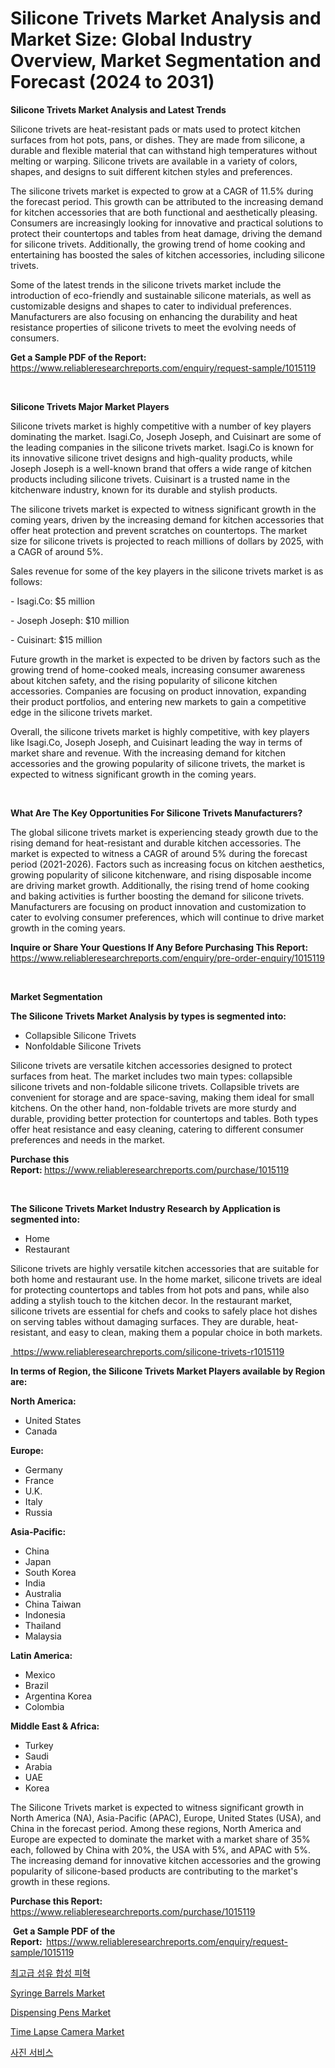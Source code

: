 <p><h1>Silicone Trivets Market Analysis and Market Size: Global Industry Overview, Market Segmentation and Forecast (2024 to 2031)</h1></p><p><strong>Silicone Trivets Market Analysis and Latest Trends</strong></p>
<p><p>Silicone trivets are heat-resistant pads or mats used to protect kitchen surfaces from hot pots, pans, or dishes. They are made from silicone, a durable and flexible material that can withstand high temperatures without melting or warping. Silicone trivets are available in a variety of colors, shapes, and designs to suit different kitchen styles and preferences.</p><p>The silicone trivets market is expected to grow at a CAGR of 11.5% during the forecast period. This growth can be attributed to the increasing demand for kitchen accessories that are both functional and aesthetically pleasing. Consumers are increasingly looking for innovative and practical solutions to protect their countertops and tables from heat damage, driving the demand for silicone trivets. Additionally, the growing trend of home cooking and entertaining has boosted the sales of kitchen accessories, including silicone trivets.</p><p>Some of the latest trends in the silicone trivets market include the introduction of eco-friendly and sustainable silicone materials, as well as customizable designs and shapes to cater to individual preferences. Manufacturers are also focusing on enhancing the durability and heat resistance properties of silicone trivets to meet the evolving needs of consumers.</p></p>
<p><strong>Get a Sample PDF of the Report:&nbsp;</strong> <a href="https://www.reliableresearchreports.com/enquiry/request-sample/1015119">https://www.reliableresearchreports.com/enquiry/request-sample/1015119</a></p>
<p>&nbsp;</p>
<p><strong>Silicone Trivets Major Market Players</strong></p>
<p><p>Silicone trivets market is highly competitive with a number of key players dominating the market. Isagi.Co, Joseph Joseph, and Cuisinart are some of the leading companies in the silicone trivets market. Isagi.Co is known for its innovative silicone trivet designs and high-quality products, while Joseph Joseph is a well-known brand that offers a wide range of kitchen products including silicone trivets. Cuisinart is a trusted name in the kitchenware industry, known for its durable and stylish products.</p><p>The silicone trivets market is expected to witness significant growth in the coming years, driven by the increasing demand for kitchen accessories that offer heat protection and prevent scratches on countertops. The market size for silicone trivets is projected to reach millions of dollars by 2025, with a CAGR of around 5%.</p><p>Sales revenue for some of the key players in the silicone trivets market is as follows:</p><p>- Isagi.Co: $5 million</p><p>- Joseph Joseph: $10 million</p><p>- Cuisinart: $15 million</p><p>Future growth in the market is expected to be driven by factors such as the growing trend of home-cooked meals, increasing consumer awareness about kitchen safety, and the rising popularity of silicone kitchen accessories. Companies are focusing on product innovation, expanding their product portfolios, and entering new markets to gain a competitive edge in the silicone trivets market.</p><p>Overall, the silicone trivets market is highly competitive, with key players like Isagi.Co, Joseph Joseph, and Cuisinart leading the way in terms of market share and revenue. With the increasing demand for kitchen accessories and the growing popularity of silicone trivets, the market is expected to witness significant growth in the coming years.</p></p>
<p>&nbsp;</p>
<p><strong>What Are The Key Opportunities For Silicone Trivets Manufacturers?</strong></p>
<p><p>The global silicone trivets market is experiencing steady growth due to the rising demand for heat-resistant and durable kitchen accessories. The market is expected to witness a CAGR of around 5% during the forecast period (2021-2026). Factors such as increasing focus on kitchen aesthetics, growing popularity of silicone kitchenware, and rising disposable income are driving market growth. Additionally, the rising trend of home cooking and baking activities is further boosting the demand for silicone trivets. Manufacturers are focusing on product innovation and customization to cater to evolving consumer preferences, which will continue to drive market growth in the coming years.</p></p>
<p><strong>Inquire or Share Your Questions If Any Before Purchasing This Report:</strong> <a href="https://www.reliableresearchreports.com/enquiry/pre-order-enquiry/1015119">https://www.reliableresearchreports.com/enquiry/pre-order-enquiry/1015119</a></p>
<p>&nbsp;</p>
<p><strong>Market Segmentation</strong></p>
<p><strong>The Silicone Trivets Market Analysis by types is segmented into:</strong></p>
<p><ul><li>Collapsible Silicone Trivets</li><li>Nonfoldable Silicone Trivets</li></ul></p>
<p><p>Silicone trivets are versatile kitchen accessories designed to protect surfaces from heat. The market includes two main types: collapsible silicone trivets and non-foldable silicone trivets. Collapsible trivets are convenient for storage and are space-saving, making them ideal for small kitchens. On the other hand, non-foldable trivets are more sturdy and durable, providing better protection for countertops and tables. Both types offer heat resistance and easy cleaning, catering to different consumer preferences and needs in the market.</p></p>
<p><strong>Purchase this Report:&nbsp;</strong><a href="https://www.reliableresearchreports.com/purchase/1015119">https://www.reliableresearchreports.com/purchase/1015119</a></p>
<p>&nbsp;</p>
<p><strong>The Silicone Trivets Market Industry Research by Application is segmented into:</strong></p>
<p><ul><li>Home</li><li>Restaurant</li></ul></p>
<p><p>Silicone trivets are highly versatile kitchen accessories that are suitable for both home and restaurant use. In the home market, silicone trivets are ideal for protecting countertops and tables from hot pots and pans, while also adding a stylish touch to the kitchen decor. In the restaurant market, silicone trivets are essential for chefs and cooks to safely place hot dishes on serving tables without damaging surfaces. They are durable, heat-resistant, and easy to clean, making them a popular choice in both markets.</p></p>
<p><a href="https://www.reliableresearchreports.com/silicone-trivets-r1015119">&nbsp;https://www.reliableresearchreports.com/silicone-trivets-r1015119</a></p>
<p><strong>In terms of Region, the Silicone Trivets Market Players available by Region are:</strong></p>
<p>
    <p> <strong> North America: </strong>
        <ul>
            <li>United States</li>
            <li>Canada</li>
        </ul>
        </p> 
    <p> <strong> Europe: </strong>
        <ul>
            <li>Germany</li>
            <li>France</li>
            <li>U.K.</li>
            <li>Italy</li>
            <li>Russia</li>
        </ul>
        </p> 
    <p> <strong> Asia-Pacific: </strong>
        <ul>
            <li>China</li>
            <li>Japan</li>
            <li>South Korea</li>
            <li>India</li>
            <li>Australia</li>
            <li>China Taiwan</li>
            <li>Indonesia</li>
            <li>Thailand</li>
            <li>Malaysia</li>
        </ul>
        </p> 
    <p> <strong> Latin America: </strong>
        <ul>
            <li>Mexico</li>
            <li>Brazil</li>
            <li>Argentina Korea</li>
            <li>Colombia</li>
        </ul>
        </p> 
    <p> <strong> Middle East & Africa: </strong>
        <ul>
            <li>Turkey</li>
            <li>Saudi</li>
            <li>Arabia</li>
            <li>UAE</li>
            <li>Korea</li>
        </ul>
    </p>
    </p>
<p><p>The Silicone Trivets market is expected to witness significant growth in North America (NA), Asia-Pacific (APAC), Europe, United States (USA), and China in the forecast period. Among these regions, North America and Europe are expected to dominate the market with a market share of 35% each, followed by China with 20%, the USA with 5%, and APAC with 5%. The increasing demand for innovative kitchen accessories and the growing popularity of silicone-based products are contributing to the market's growth in these regions.</p></p>
<p><strong>Purchase this Report: </strong><a href="https://www.reliableresearchreports.com/purchase/1015119">https://www.reliableresearchreports.com/purchase/1015119</a></p>
<p>&nbsp;<strong>Get a Sample PDF of the Report:&nbsp;&nbsp;</strong><a href="https://www.reliableresearchreports.com/enquiry/request-sample/1015119">https://www.reliableresearchreports.com/enquiry/request-sample/1015119</a></p>
<p><strong></strong></p>
<p><p><a href="https://github.com/vs10l4sfg5c/Market-Research-Report-List-2/blob/main/501617949461.md">최고급 섬유 합성 피혁</a></p><p><a href="https://github.com/eeaveuhhh/Market-Research-Report-List-2/blob/main/syringe-barrels-market.md">Syringe Barrels Market</a></p><p><a href="https://github.com/brentleyjimmiealvaradoz4l1rea/Market-Research-Report-List-2/blob/main/dispensing-pens-market.md">Dispensing Pens Market</a></p><p><a href="https://www.linkedin.com/pulse/time-lapse-camera-market-trends-analysis-forecasted-period-shwve?trackingId=kW2e04LfBy0H%2FBBg7Si3Gw%3D%3D">Time Lapse Camera Market</a></p><p><a href="https://github.com/Skyleitney456456/Market-Research-Report-List-1/blob/main/518137249462.md">사진 서비스</a></p></p>